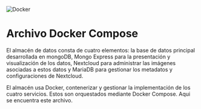 ![Docker](https://img.shields.io/badge/docker-%230db7ed.svg?style=for-the-badge&logo=docker&logoColor=white)

#  Archivo Docker Compose

El almacén de datos consta de cuatro elementos: la base de datos principal desarrollada en mongoDB, Mongo Express para la presentación y visualización de los datos, Nextcloud para administrar las imágenes asociadas a estos datos y MariaDB para gestionar los metadatos y configuraciones de Nextcloud. 

El almacén usa Docker, contenerizar y gestionar la implementación de los cuatro servicios. Estos son orquestados mediante Docker Compose.
Aqui se encuentra este archivo.